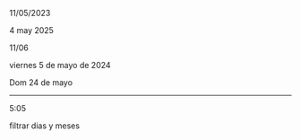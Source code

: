 11/05/2023

4 may 2025

11/06

viernes 5 de mayo de 2024

Dom 24 de mayo

---

5:05

filtrar dias y meses
